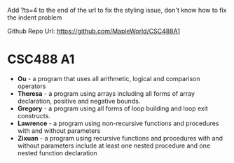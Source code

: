 Add ?ts=4 to the end of the url to fix the styling issue, don't know how to fix the indent problem

Github Repo Url: https://github.com/MapleWorld/CSC488A1

# CSC488 A1

- **Ou** - a program that uses all arithmetic, logical and comparison operators
- **Theresa** - a program using arrays including all forms of array declaration, positive and negative bounds.
- **Gregory** - a program using all forms of loop building and loop exit constructs.
- **Lawrence** - a program using non-recursive functions and procedures with and without parameters
- **Zixuan** - a program using recursive functions and procedures with and without parameters include at least one nested procedure and one nested function declaration
